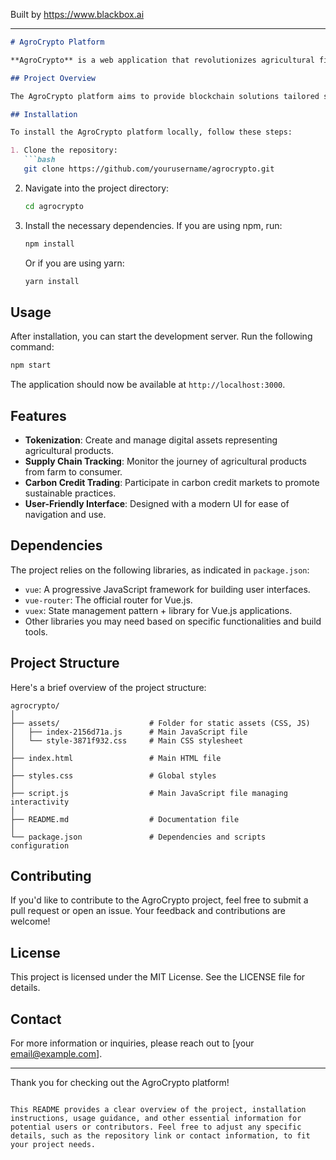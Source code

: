
Built by https://www.blackbox.ai

---

```markdown
# AgroCrypto Platform

**AgroCrypto** is a web application that revolutionizes agricultural finance with blockchain technology, providing solutions for tokenization, supply chain tracking, and carbon credit trading.

## Project Overview

The AgroCrypto platform aims to provide blockchain solutions tailored specifically for the agricultural industry. By leveraging the power of blockchain technology, it facilitates secure and transparent financial transactions, enhances supply chain management, and promotes sustainable practices through carbon credit trading.

## Installation

To install the AgroCrypto platform locally, follow these steps:

1. Clone the repository:
   ```bash
   git clone https://github.com/yourusername/agrocrypto.git
   ```
2. Navigate into the project directory:
   ```bash
   cd agrocrypto
   ```
3. Install the necessary dependencies. If you are using npm, run:
   ```bash
   npm install
   ```
   Or if you are using yarn:
   ```bash
   yarn install
   ```

## Usage

After installation, you can start the development server. Run the following command:

```bash
npm start
```

The application should now be available at `http://localhost:3000`.

## Features

- **Tokenization**: Create and manage digital assets representing agricultural products.
- **Supply Chain Tracking**: Monitor the journey of agricultural products from farm to consumer.
- **Carbon Credit Trading**: Participate in carbon credit markets to promote sustainable practices.
- **User-Friendly Interface**: Designed with a modern UI for ease of navigation and use.

## Dependencies

The project relies on the following libraries, as indicated in `package.json`:

- `vue`: A progressive JavaScript framework for building user interfaces.
- `vue-router`: The official router for Vue.js.
- `vuex`: State management pattern + library for Vue.js applications.
- Other libraries you may need based on specific functionalities and build tools.

## Project Structure

Here's a brief overview of the project structure:

```
agrocrypto/
│
├── assets/                    # Folder for static assets (CSS, JS)
│   ├── index-2156d71a.js      # Main JavaScript file
│   └── style-3871f932.css     # Main CSS stylesheet
│
├── index.html                 # Main HTML file
│
├── styles.css                 # Global styles
│
├── script.js                  # Main JavaScript file managing interactivity
│
├── README.md                  # Documentation file
│
└── package.json               # Dependencies and scripts configuration
```

## Contributing

If you'd like to contribute to the AgroCrypto project, feel free to submit a pull request or open an issue. Your feedback and contributions are welcome!

## License

This project is licensed under the MIT License. See the LICENSE file for details.

## Contact

For more information or inquiries, please reach out to [your email@example.com].

---

Thank you for checking out the AgroCrypto platform!
``` 

This README provides a clear overview of the project, installation instructions, usage guidance, and other essential information for potential users or contributors. Feel free to adjust any specific details, such as the repository link or contact information, to fit your project needs.